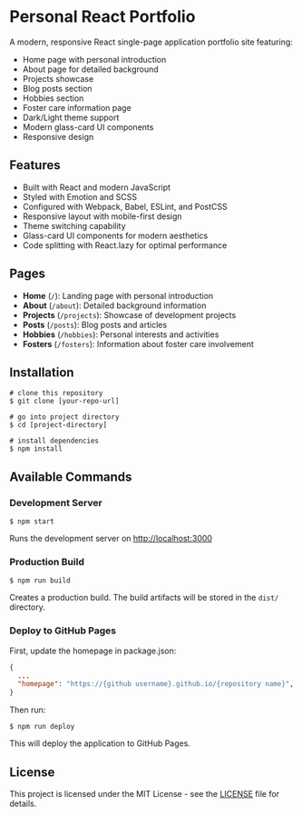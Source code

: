 # Personal React Portfolio

A modern, responsive React single-page application portfolio site featuring:

- Home page with personal introduction
- About page for detailed background
- Projects showcase
- Blog posts section
- Hobbies section
- Foster care information page
- Dark/Light theme support
- Modern glass-card UI components
- Responsive design

## Features

- Built with React and modern JavaScript
- Styled with Emotion and SCSS
- Configured with Webpack, Babel, ESLint, and PostCSS
- Responsive layout with mobile-first design
- Theme switching capability
- Glass-card UI components for modern aesthetics
- Code splitting with React.lazy for optimal performance

## Pages

- **Home** (`/`): Landing page with personal introduction
- **About** (`/about`): Detailed background information
- **Projects** (`/projects`): Showcase of development projects
- **Posts** (`/posts`): Blog posts and articles
- **Hobbies** (`/hobbies`): Personal interests and activities
- **Fosters** (`/fosters`): Information about foster care involvement

## Installation

```shell
# clone this repository
$ git clone [your-repo-url]

# go into project directory
$ cd [project-directory]

# install dependencies
$ npm install
```

## Available Commands

### Development Server

```shell
$ npm start
```

Runs the development server on [http://localhost:3000](http://localhost:3000)

### Production Build

```shell
$ npm run build
```

Creates a production build. The build artifacts will be stored in the `dist/` directory.

### Deploy to GitHub Pages

First, update the homepage in package.json:

```json
{
  ...
  "homepage": "https://{github username}.github.io/{repository name}",
}
```

Then run:

```shell
$ npm run deploy
```

This will deploy the application to GitHub Pages.

## License

This project is licensed under the MIT License - see the [LICENSE](LICENSE) file for details.
